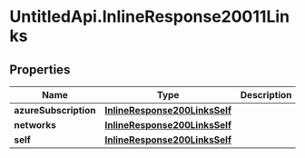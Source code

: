 # UntitledApi.InlineResponse20011Links

## Properties

Name | Type | Description | Notes
------------ | ------------- | ------------- | -------------
**azureSubscription** | [**InlineResponse200LinksSelf**](InlineResponse200LinksSelf.md) |  | 
**networks** | [**InlineResponse200LinksSelf**](InlineResponse200LinksSelf.md) |  | 
**self** | [**InlineResponse200LinksSelf**](InlineResponse200LinksSelf.md) |  | 


